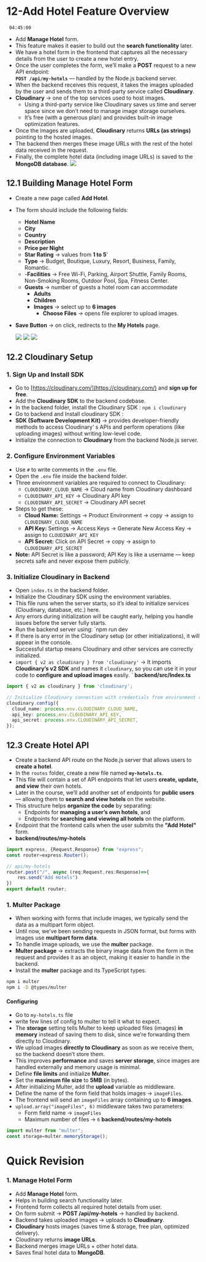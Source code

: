 # 12-Add Hotel Feature Overview
 ` 04:45:00`
 - Add **Manage Hotel** form.
- This feature makes it easier to build out the **search functionality** later.
- We have a hotel form in the frontend that captures all the necessary details from the user to create a new hotel entry.
- Once the user completes the form, we’ll make a **POST** request to a new API endpoint:  
    **`POST /api/my-hotels`** — handled by the Node.js backend server.
- When the backend receives this request, it takes the images uploaded by the user and sends them to a third-party service called **Cloudinary**.
- **Cloudinary** → one of the top services used to host images.
	- Using a third-party service like Cloudinary saves us time and server space since we don’t need to manage image storage ourselves.
	- It’s free (with a generous plan) and provides built-in image optimization features.
- Once the images are uploaded, **Cloudinary** returns **URLs (as strings)** pointing to the hosted images.
- The backend then merges these image URLs with the rest of the hotel data received in the request.
- Finally, the complete hotel data (including image URLs) is saved to the **MongoDB database**.
 ![](Images/Pasted%20image%2020251004140007.png)

## 12.1 Building Manage Hotel Form
- Create a new page called **Add Hotel**.
- The form should include the following fields:
	- **Hotel Name**
	- **City**
	- **Country**
	- **Description**
	- **Price per Night**
	- **Star Rating** → values from **1 to 5**'
	- **Type** → Budget, Boutique, Luxury, Resort, Business, Family, Romantic.
	- -**Facilities** → Free Wi-Fi, Parking, Airport Shuttle, Family Rooms, Non-Smoking Rooms, Outdoor Pool, Spa, Fitness Center.
	- **Guests** → number of guests a hotel room can accommodate
		- **Adults**
		- **Children**
		- **Images** → select up to **6 images**
			- **Choose Files** → opens file explorer to upload images.
- **Save Button** → on click, redirects to the **My Hotels** page.

	![](Images/Pasted%20image%2020251004142047.png)
	![](Images/Pasted%20image%2020251004142111.png)
	![](Images/Pasted%20image%2020251004142141.png)

## 12.2  Cloudinary Setup
### 1. Sign Up and Install SDK
- Go to [https://cloudinary.com/](https://cloudinary.com/) and **sign up for free**.
- Add the **Cloudinary SDK** to the backend codebase.
- In the backend folder, install the Cloudinary SDK : `npm i cloudinary`
- Go to backend and Install cloudinary SDK : 
- **SDK (Software Development Kit)** → provides developer-friendly methods to access Cloudinary’ s APIs and perform operations (like uploading images) without writing low-level code.
- Initialize the connection to **Cloudinary** from the backend Node.js server.
### 2. Configure Environment Variables
- Use `#` to write comments in the `.env` file.
- Open the `.env` file inside the backend folder.
- Three environment variables are required to connect to Cloudinary:
	- `CLOUDINARY_CLOUD_NAME` → Cloud name from Cloudinary dashboard
	- `CLOUDINARY_API_KEY` → Cloudinary API key
	- `CLOUDINARY_API_SECRET` → Cloudinary API secret
- Steps to get these:
	- **Cloud Name:** Settings → Product Environment → copy → assign to `CLOUDINARY_CLOUD_NAME`
	- **API Key:** Settings → Access Keys → Generate New Access Key → assign to `CLOUDINARY_API_KEY`
	- **API Secret:** Click on API Secret → copy → assign to `CLOUDINARY_API_SECRET`
- **Note:** API Secret is like a password; API Key is like a username — keep secrets safe and never expose them publicly.
### 3. Initialize Cloudinary in Backend
- Open `index.ts` in the backend folder.
- Initialize the Cloudinary SDK using the environment variables.
- This file runs when the server starts, so it’s ideal to initialize services (Cloudinary, database, etc.) here.
- Any errors during initialization will be caught early, helping you handle issues before the server fully starts.
- Run the backend server using: `npm run dev
- If there is any error in the Cloudinary setup (or other initializations), it will appear in the console.
- Successful startup means Cloudinary and other services are correctly initialized.
- `import { v2 as cloudinary } from 'cloudinary'` → It imports **Cloudinary’s v2 SDK** and names it `cloudinary`, so you can use it in your code to **configure and upload images** easily.
`
**backend/src/Index.ts**
```ts
import { v2 as cloudinary } from 'cloudinary';

// Initialize Cloudinary connection with credentials from environment variables
cloudinary.config({
  cloud_name: process.env.CLOUDINARY_CLOUD_NAME,
  api_key: process.env.CLOUDINARY_API_KEY,
  api_secret: process.env.CLOUDINARY_API_SECRET,
});
```

## 12.3 Create Hotel API
- Create a backend API route on the Node.js server that allows users to **create a hotel**.
- In the `routes` folder, create a new file named **`my-hotels.ts`**.
- This file will contain a set of API endpoints that let users **create, update, and view** their own hotels.
- Later in the course, we’ll add another set of endpoints for **public users** — allowing them to **search and view hotels** on the website.
- This structure helps **organize the code** by separating:
	- Endpoints for **managing a user’s own hotels**, and
	- Endpoints for **searching and viewing all hotels** on the platform.
- Endpoint that the frontend calls when the user submits the **"Add Hotel"** form.  
- **backend/routes/my-hotels**
```ts
import express, {Request,Response} from "express";
const router=express.Router();

// api/my-hotels
router.post("/", async (req:Request,res:Response)=>{
    res.send("Add Hotels")
})
export default router;
```
### 1. Multer Package
- When working with forms that include images, we typically send the data as a multipart form object.
- Until now, we’ve been sending requests in JSON format, but forms with images use **multipart form data**.
- To handle image uploads, we use the **multer** package.
-  **Multer package** → extracts the binary image data from the form in the request and provides it as an object, making it easier to handle in the backend.
- Install the **multer** package and its TypeScript types.
```bash
npm i multer
npm i -D @types/multer
```
#### Configuring 
- Go to `my-hotels.ts` file 
- write few lines of config to multer to tell it what to expect.
- The **storage** setting tells Multer to keep uploaded files (images) **in memory** instead of saving them to disk, since we’re forwarding them directly to Cloudinary.
- We upload images **directly to Cloudinary** as soon as we receive them, so the backend doesn’t store them.
- This improves **performance** and saves **server storage**, since images are handled externally and memory usage is minimal.
- Define **file limits** and initialize **Multer**.
- Set the **maximum file size** to **5MB** (in bytes).
- After initializing Multer, add the **upload** variable as middleware.
- Define the name of the form field that holds images → `imageFiles`.
- The frontend will send an `imageFiles` array containing up to **6 images**.
- `upload.array("imageFiles", 6)` middleware takes two parameters:
	- Form field name → `imageFiles`
	- Maximum number of files → `6`
 **backend/routes/my-hotels**
 ```ts
 import multer from "multer";
 const storage=multer.memoryStorage();
 ```





# Quick Revision
### 1. Manage Hotel Form
- Add **Manage Hotel** form.
- Helps in building search functionality later.
- Frontend form collects all required hotel details from user.
- On form submit → **POST /api/my-hotels** → handled by backend.
- Backend takes uploaded images → uploads to **Cloudinary**.
- **Cloudinary** hosts images (saves time & storage, free plan, optimized delivery).
- Cloudinary returns **image URLs**.
- Backend merges image URLs + other hotel data.
- Saves final hotel data to **MongoDB**.
